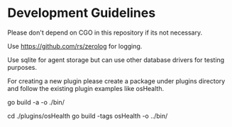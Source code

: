 # Development Guidelines

Please don't depend on CGO in this repository if its not necessary.

Use https://github.com/rs/zerolog for logging.

Use sqlite for agent storage but can use other database drivers for testing purposes.

For creating a new plugin please create a package under plugins directory and follow the existing plugin examples like osHealth.

go build -a -o ./bin/

cd ./plugins/osHealth go build -tags osHealth -o ../bin/

